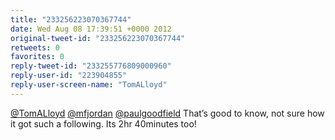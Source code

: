 ```yaml
---
title: "233256223070367744"
date: Wed Aug 08 17:39:51 +0000 2012
original-tweet-id: "233256223070367744"
retweets: 0
favorites: 0
reply-tweet-id: "233255776809000960"
reply-user-id: "223904855"
reply-user-screen-name: "TomALloyd"
---
```

<a href="https://twitter.com/TomALloyd">@TomALloyd</a> <a href="https://twitter.com/mfjordan">@mfjordan</a> <a href="https://twitter.com/paulgoodfield">@paulgoodfield</a> That’s good to know, not sure how it got such a following. Its 2hr 40minutes too!
